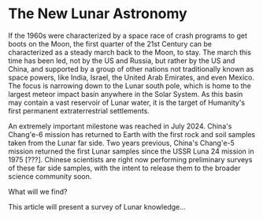 The New Lunar Astronomy
=======================

If the 1960s were characterized by a space race of crash programs to get boots on the Moon, the first quarter of the 21st Century can be characterized as a steady march back to the Moon, to stay.  The march this time has been led, not by the US and Russia, but rather by the US and China, and supported by a group of other nations not traditionally known as space powers, like India, Israel, the United Arab Emirates, and even Mexico.  The focus is narrowing down to the Lunar south pole, which is home to the largest meteor impact basin anywhere in the Solar System.  As this basin may contain a vast reservoir of Lunar water, it is the target of Humanity's first permanent extraterrestrial settlements.

An extremely important milestone was reached in July 2024.  China's Chang'e-6 mission has returned to Earth with the first rock and soil samples taken from the Lunar far side.  Two years previous, China's Chang'e-5 mission returned the first Lunar samples since the USSR Luna 24 mission in 1975 [???].  Chinese scientists are right now performing preliminary surveys of these far side samples, with the intent to release them to the broader science community soon.

What will we find?

This article will present a survey of Lunar knowledge...
